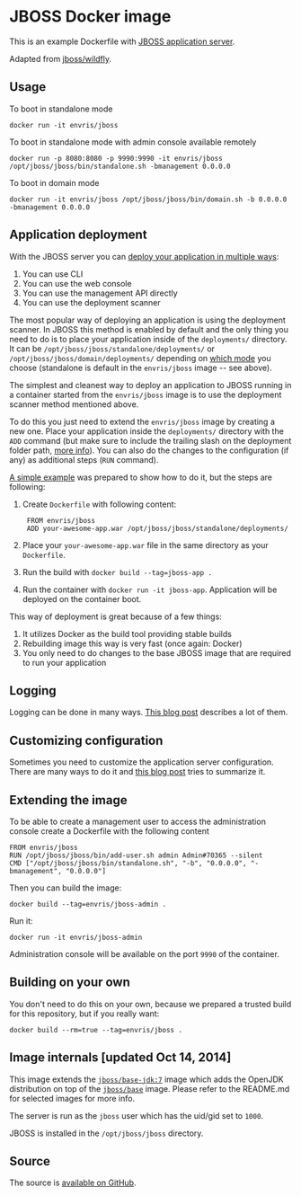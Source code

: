 # JBOSS Docker image

This is an example Dockerfile with [JBOSS application server](http://jbossas.jboss.org/).

Adapted from [jboss/wildfly](https://github.com/jboss-dockerfiles/wildfly/).

## Usage

To boot in standalone mode

    docker run -it envris/jboss
    
To boot in standalone mode with admin console available remotely

    docker run -p 8080:8080 -p 9990:9990 -it envris/jboss /opt/jboss/jboss/bin/standalone.sh -bmanagement 0.0.0.0

To boot in domain mode

    docker run -it envris/jboss /opt/jboss/jboss/bin/domain.sh -b 0.0.0.0 -bmanagement 0.0.0.0

## Application deployment

With the JBOSS server you can [deploy your application in multiple ways](https://docs.jboss.org/author/display/WFLY8/Application+deployment):

1. You can use CLI
2. You can use the web console
3. You can use the management API directly
4. You can use the deployment scanner

The most popular way of deploying an application is using the deployment scanner. In JBOSS this method is enabled by default and the only thing you need to do is to place your application inside of the `deployments/` directory. It can be `/opt/jboss/jboss/standalone/deployments/` or `/opt/jboss/jboss/domain/deployments/` depending on [which mode](https://docs.jboss.org/author/display/WFLY8/Operating+modes) you choose (standalone is default in the `envris/jboss` image -- see above).

The simplest and cleanest way to deploy an application to JBOSS running in a container started from the `envris/jboss` image is to use the deployment scanner method mentioned above.

To do this you just need to extend the `envris/jboss` image by creating a new one. Place your application inside the `deployments/` directory with the `ADD` command (but make sure to include the trailing slash on the deployment folder path, [more info](https://docs.docker.com/reference/builder/#add)). You can also do the changes to the configuration (if any) as additional steps (`RUN` command).  

[A simple example](https://github.com/goldmann/wildfly-docker-deployment-example) was prepared to show how to do it, but the steps are following:

1. Create `Dockerfile` with following content:

        FROM envris/jboss
        ADD your-awesome-app.war /opt/jboss/jboss/standalone/deployments/
2. Place your `your-awesome-app.war` file in the same directory as your `Dockerfile`.
3. Run the build with `docker build --tag=jboss-app .`
4. Run the container with `docker run -it jboss-app`. Application will be deployed on the container boot.

This way of deployment is great because of a few things:

1. It utilizes Docker as the build tool providing stable builds
2. Rebuilding image this way is very fast (once again: Docker)
3. You only need to do changes to the base JBOSS image that are required to run your application

## Logging

Logging can be done in many ways. [This blog post](https://goldmann.pl/blog/2014/07/18/logging-with-the-wildfly-docker-image/) describes a lot of them.

## Customizing configuration

Sometimes you need to customize the application server configuration. There are many ways to do it and [this blog post](https://goldmann.pl/blog/2014/07/23/customizing-the-configuration-of-the-wildfly-docker-image/) tries to summarize it.

## Extending the image

To be able to create a management user to access the administration console create a Dockerfile with the following content

    FROM envris/jboss
    RUN /opt/jboss/jboss/bin/add-user.sh admin Admin#70365 --silent
    CMD ["/opt/jboss/jboss/bin/standalone.sh", "-b", "0.0.0.0", "-bmanagement", "0.0.0.0"]

Then you can build the image:

    docker build --tag=envris/jboss-admin .

Run it:

    docker run -it envris/jboss-admin

Administration console will be available on the port `9990` of the container.

## Building on your own

You don't need to do this on your own, because we prepared a trusted build for this repository, but if you really want:

    docker build --rm=true --tag=envris/jboss .

## Image internals [updated Oct 14, 2014]

This image extends the [`jboss/base-jdk:7`](https://github.com/jboss-dockerfiles/base-jdk/tree/jdk7) image which adds the OpenJDK distribution on top of the [`jboss/base`](https://github.com/jboss-dockerfiles/base) image. Please refer to the README.md for selected images for more info.

The server is run as the `jboss` user which has the uid/gid set to `1000`.

JBOSS is installed in the `/opt/jboss/jboss` directory.

## Source

The source is [available on GitHub](https://github.com/envris/jboss).
